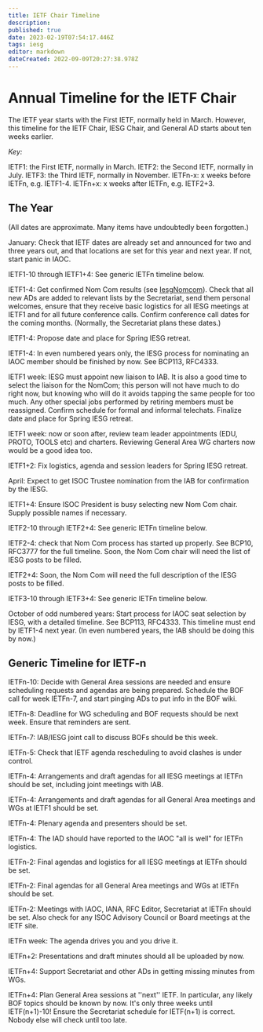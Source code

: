 ```yaml
---
title: IETF Chair Timeline
description: 
published: true
date: 2023-02-19T07:54:17.446Z
tags: iesg
editor: markdown
dateCreated: 2022-09-09T20:27:38.978Z
---
```


# Annual Timeline for the IETF Chair
The IETF year starts with the First IETF, normally held in March. However,
this timeline for the IETF Chair, IESG Chair, and General AD
starts about ten weeks earlier.

*Key:*

IETF1: the First IETF, normally in March.
IETF2: the Second IETF, normally in July.
IETF3: the Third IETF, normally in November.
IETFn-x: x weeks before IETFn, e.g. IETF1-4.
IETFn+x: x weeks after IETFn, e.g. IETF2+3.

## The Year 

(All dates are approximate. Many items have undoubtedly been forgotten.)

January: Check that IETF dates are already set and announced for two and three years out, and that locations are set for this year and next year. If not, start panic in IAOC.

IETF1-10 through IETF1+4: See generic IETFn timeline below.

IETF1-4: Get confirmed Nom Com results (see [IesgNomcom](/group/iesg/IesgNomCom)). Check that all new ADs are added to relevant lists by the Secretariat, send them personal welcomes, ensure that they receive basic logistics for all IESG meetings at IETF1 and for all future conference calls. Confirm conference call dates for the coming months. (Normally, the Secretariat plans these dates.)

IETF1-4: Propose date and place for Spring IESG retreat.

IETF1-4: In even numbered years only, the IESG process for nominating an IAOC member should be finished by now. See BCP113, RFC4333.

IETF1 week: IESG must appoint new liaison to IAB. It is also a good time to select the liaison for the NomCom; this person will not have much to do right now, but knowing who will do it avoids tapping the same people for too much.  Any other special jobs performed by retiring members must be reassigned. Confirm schedule for formal and informal telechats. Finalize date and place for Spring IESG retreat.

IETF1 week: now or soon after, review team leader appointments (EDU, PROTO, TOOLS etc) and charters. Reviewing General Area WG charters now would be a good idea too. 

IETF1+2: Fix logistics, agenda and session leaders for Spring IESG retreat.

April: Expect to get ISOC Trustee nomination from the IAB for confirmation by the IESG.

IETF1+4: Ensure ISOC President is busy selecting new Nom Com chair. Supply possible names if necessary.

IETF2-10 through IETF2+4: See generic IETFn timeline below.

IETF2-4: check that Nom Com process has started up properly. See BCP10, RFC3777 for the full timeline. Soon, the Nom Com chair will need the list of IESG posts
to be filled.

IETF2+4: Soon, the Nom Com will need the full description of the IESG posts to be filled.

IETF3-10 through IETF3+4: See generic IETFn timeline below.

October of odd numbered years: Start process for IAOC seat selection by IESG, with a detailed timeline. See BCP113, RFC4333. This timeline must end by IETF1-4 next year. (In even numbered years, the IAB should be doing this by now.)

## Generic Timeline for IETF-n 

IETFn-10: Decide with General Area sessions are needed and ensure scheduling requests and agendas are being prepared. Schedule the BOF call for week IETFn-7, and start pinging ADs to put info in the BOF wiki.

IETFn-8: Deadline for WG scheduling and BOF requests should be next week. Ensure that reminders are sent.

IETFn-7: IAB/IESG joint call to discuss BOFs should be this week.

IETFn-5: Check that IETF agenda rescheduling to avoid clashes is under control.

IETFn-4: Arrangements and draft agendas for all IESG meetings at IETFn should be set, including joint meetings with IAB.

IETFn-4: Arrangements and draft agendas for all General Area meetings and WGs at IETF1 should be set.

IETFn-4: Plenary agenda and presenters should be set.

IETFn-4: The IAD should have reported to the IAOC "all is well"  for IETFn logistics.

IETFn-2: Final agendas and logistics for all IESG meetings at IETFn should be set.

IETFn-2: Final agendas for all General Area meetings and WGs at IETFn should be set.

IETFn-2: Meetings with IAOC, IANA, RFC Editor, Secretariat at IETFn should be set. Also check for any ISOC Advisory Council or Board meetings at the IETF site.

IETFn week: The agenda drives you and you drive it.

IETFn+2: Presentations and draft minutes should all be uploaded by now.

IETFn+4: Support Secretariat and other ADs in getting missing minutes from WGs.

IETFn+4: Plan General Area sessions at ''next'' IETF. In particular, any likely BOF topics should be known by now. It's only three weeks until IETF(n+1)-10! Ensure the Secretariat schedule for IETF(n+1) is correct. Nobody else will check until too late.
